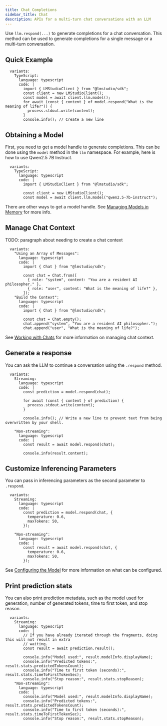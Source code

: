 ```yaml
---
title: Chat Completions
sidebar_title: Chat
description: APIs for a multi-turn chat conversations with an LLM
---
```


Use `llm.respond(...)` to generate completions for a chat conversation. This method can be used to generate completions for a single message or a multi-turn conversation.

## Quick Example

```lms_code_snippet
  variants:
    TypeScript:
      language: typescript
      code: |
        import { LMStudioClient } from "@lmstudio/sdk";
        const client = new LMStudioClient();
        const model = await client.llm.model();
        for await (const { content } of model.respond("What is the meaning of life?")) {
          process.stdout.write(content);
        }
        console.info(); // Create a new line

```

## Obtaining a Model

First, you need to get a model handle to generate completions. This can be done using the `model` method in the `llm` namespace. For example, here is how to use Qwen2.5 7B Instruct.

```lms_code_snippet
  variants:
    TypeScript:
      language: typescript
      code: |
        import { LMStudioClient } from "@lmstudio/sdk";

        const client = new LMStudioClient();
        const model = await client.llm.model("qwen2.5-7b-instruct");
```

There are other ways to get a model handle. See [Managing Models in Memory](./../manage-models/loading) for more info.

## Manage Chat Context

TODO: paragraph about needing to create a chat context

```lms_code_snippet
  variants:
    "Using an Array of Messages":
      language: typescript
      code: |
        import { Chat } from "@lmstudio/sdk";

        const chat = Chat.from([
          { role: "system", content: "You are a resident AI philosopher." },
          { role: "user", content: "What is the meaning of life?" },
        ]);
    "Build the Context":
      language: typescript
      code: |
        import { Chat } from "@lmstudio/sdk";

        const chat = Chat.empty();
        chat.append("system", "You are a resident AI philosopher.");
        chat.append("user", "What is the meaning of life?");
```

See [Working with Chats](./working-with-chats) for more information on managing chat context.

## Generate a response

You can ask the LLM to continue a conversation using the `.respond` method.

```lms_code_snippet
  variants:
    Streaming:
      language: typescript
      code: |
        const prediction = model.respond(chat);

        for await (const { content } of prediction) {
          process.stdout.write(content);
        }

        console.info(); // Write a new line to prevent text from being overwritten by your shell.

    "Non-streaming":
      language: typescript
      code: |
        const result = await model.respond(chat);

        console.info(result.content);
```

## Customize Inferencing Parameters

You can pass in inferencing parameters as the second parameter to `.respond`.

```lms_code_snippet
  variants:
    Streaming:
      language: typescript
      code: |
        const prediction = model.respond(chat, {
          temperature: 0.6,
          maxTokens: 50,
        });

    "Non-streaming":
      language: typescript
      code: |
        const result = await model.respond(chat, {
          temperature: 0.6,
          maxTokens: 50,
        });
```

See [Configuring the Model](./parameters) for more information on what can be configured.

## Print prediction stats

You can also print prediction metadata, such as the model used for generation, number of generated
tokens, time to first token, and stop reason.

```lms_code_snippet
  variants:
    Streaming:
      language: typescript
      code: |
        // If you have already iterated through the fragments, doing this will not result in extra
        // waiting.
        const result = await prediction.result();

        console.info("Model used:", result.modelInfo.displayName);
        console.info("Predicted tokens:", result.stats.predictedTokensCount);
        console.info("Time to first token (seconds):", result.stats.timeToFirstTokenSec);
        console.info("Stop reason:", result.stats.stopReason);
    "Non-streaming":
      language: typescript
      code: |
        console.info("Model used:", result.modelInfo.displayName);
        console.info("Predicted tokens:", result.stats.predictedTokensCount);
        console.info("Time to first token (seconds):", result.stats.timeToFirstTokenSec);
        console.info("Stop reason:", result.stats.stopReason);
```

<!-- ### Progress callbacks

TODO: TS has onFirstToken callback which Python does not

Long prompts will often take a long time to first token, i.e. it takes the model a long time to process your prompt.
If you want to get updates on the progress of this process, you can provide a float callback to `respond`
that receives a float from 0.0-1.0 representing prompt processing progress.

```lms_code_snippet
  variants:
    Python:
      language: python
      code: |
        import lmstudio as lm

        llm = lm.llm()

        response = llm.respond(
            "What is LM Studio?",
            on_progress: lambda progress: print(f"{progress*100}% complete")
        )

    Python (with scoped resources):
      language: python
      code: |
        import lmstudio

        with lmstudio.Client() as client:
            llm = client.llm.model()

            response = llm.respond(
                "What is LM Studio?",
                on_progress: lambda progress: print(f"{progress*100}% processed")
            )

    TypeScript:
      language: typescript
      code: |
        import { LMStudioClient } from "@lmstudio/sdk";

        const client = new LMStudioClient();
        const llm = await client.llm.model();

        const prediction = llm.respond(
          "What is LM Studio?",
          {onPromptProcessingProgress: (progress) => process.stdout.write(`${progress*100}% processed`)});
```

### Prediction configuration

You can also specify the same prediction configuration options as you could in the
in-app chat window sidebar. Please consult your specific SDK to see exact syntax. -->
